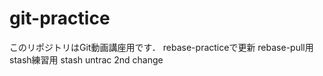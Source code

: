 # git-practice
このリポジトリはGit動画講座用です．
rebase-practiceで更新
rebase-pull用
stash練習用
stash untrac
2nd change
